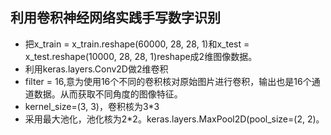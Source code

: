 ## 利用卷积神经网络实践手写数字识别
- 把x_train = x_train.reshape(60000, 28, 28, 1)和x_test = x_test.reshape(10000, 28, 28, 1)reshape成2维图像数据。
- 利用keras.layers.Conv2D做2维卷积
- filter = 16,意为使用16个不同的卷积核对原始图片进行卷积，输出也是16个通道数据。从而获取不同角度的图像特征。
- kernel_size=(3, 3)，卷积核为3*3
- 采用最大池化，池化核为2*2。keras.layers.MaxPool2D(pool_size=(2, 2)。
